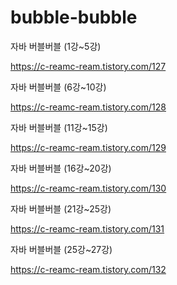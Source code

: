# bubble-bubble












자바 버블버블 (1강~5강)

https://c-reamc-ream.tistory.com/127

자바 버블버블 (6강~10강)

https://c-reamc-ream.tistory.com/128

자바 버블버블 (11강~15강)

https://c-reamc-ream.tistory.com/129

자바 버블버블 (16강~20강)

https://c-reamc-ream.tistory.com/130

자바 버블버블 (21강~25강)

https://c-reamc-ream.tistory.com/131

자바 버블버블 (25강~27강)

https://c-reamc-ream.tistory.com/132
